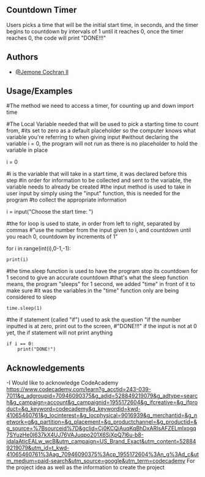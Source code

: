
## Countdown Timer

Users picks a time that will be the initial start time, in seconds, and the timer begins to countdown by intervals of 1 until it reaches 0, once the timer reaches 0, the code will print "DONE!!!"

## Authors

- [@Jemone Cochran II](https://www.github.com/octokatherine)


## Usage/Examples

#The method we need to access a timer, for counting up and down
import time

#The Local Variable needed that will be used to pick a starting time to count from,
#its set to zero as a default placeholder so the computer knows what variable you're referring to when giving input
#without declaring the variable i = 0, the program will not run as there is no placeholder to hold the variable in place

i = 0

#i is the variable that will take in a start time, it was declared before this step
 #in order for information to be collected and sent to the variable, the variable needs to already be created
 #the input method is used to take in user input by simply using the "input" function, this is needed for the program
 #to collect the appropriate information

i = input("Choose the start time: ")

#the for loop is used to state, in order from left to right, separated by commas
#"use the number from the input given to i, and countdown until you reach 0, countdown by increments of 1"

for i in range(int(i),0-1,-1):

    print(i)
#the time.sleep function is used to have the program stop its countdown for 1 second to give an accurate countdown
#that's what the sleep function means, the program "sleeps" for 1 second, we added "time" in front of it to make sure
#it was the variables in the "time" function only are being considered to sleep

    time.sleep(1)

#the if statement (called "if") used to ask the question "if the number inputted is at zero, print out to the screen,
#"DONE!!!" if the input is not at 0 yet, the if statement will not print anything

    if i == 0:
        print("DONE!")


## Acknowledgements

 -I Would like to acknowledge CodeAcademy https://www.codecademy.com/learn?g_acctid=243-039-7011&g_adgroupid=70946090375&g_adid=528849219079&g_adtype=search&g_campaign=account&g_campaignid=1955172604&g_ifcreative=&g_ifproduct=&g_keyword=codecademy&g_keywordid=kwd-41065460761&g_locinterest=&g_locphysical=9016939&g_merchantid=&g_network=g&g_partition=&g_placement=&g_productchannel=&g_productid=&g_source=%7Bsourceid%7D&gclid=Cj0KCQiAuqKqBhDxARIsAFZELmIxogq7SYuzHe0I637kX4UJ76VAJuqpo201X6SjXpQ7l6u-b8-jdaIaAticEALw_wcB&utm_campaign=US_Brand_Exact&utm_content=528849219079&utm_id=t_kwd-41065460761%3Aag_70946090375%3Acp_1955172604%3An_g%3Ad_c&utm_medium=paid-search&utm_source=google&utm_term=codecademy
 For the project idea as well as the information to create the project

